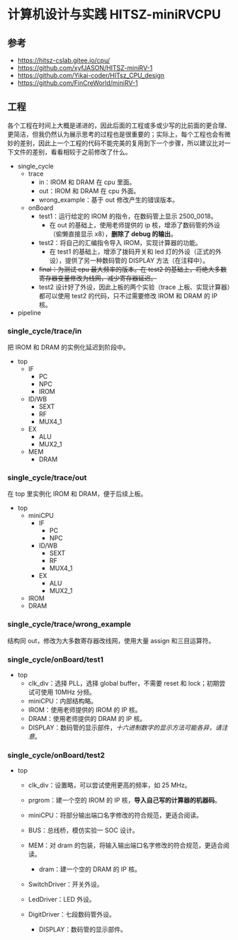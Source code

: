 # 计算机设计与实践 HITSZ-miniRVCPU

## 参考

- https://hitsz-cslab.gitee.io/cpu/
- https://github.com/xyfJASON/HITSZ-miniRV-1
- https://github.com/Yikai-coder/HITsz_CPU_design
- https://github.com/FinCreWorld/miniRV-1

## 工程

各个工程在时间上大概是递进的，因此后面的工程或多或少写的比前面的更合理、更简洁，但我仍然认为展示思考的过程也是很重要的；实际上，每个工程也会有微妙的差别，因此上一个工程的代码不能完美的复用到下一个步骤，所以建议比对一下文件的差别，看看相较于之前修改了什么。

- single_cycle
  - trace
    - in：IROM 和 DRAM 在 cpu 里面。
    - out：IROM 和 DRAM 在 cpu 外面。
    - wrong_example：基于 out 修改产生的错误版本。
  - onBoard
    - test1：运行给定的 IROM 的指令，在数码管上显示 2500_0018。
      - 在 out 的基础上，使用老师提供的 ip 核，增添了数码管的外设（偷懒直接显示 x8），**删除了 debug 的输出**。
    - test2：将自己的汇编指令导入 IROM，实现计算器的功能。
      - 在 test1 的基础上，增添了拨码开关和 led 灯的外设（正式的外设），提供了另一种数码管的 DISPLAY 方法（在注释中）。
    - ~~final：为测试 cpu 最大频率的版本。在 test2 的基础上，将绝大多数寄存器变量修改为线网，减少寄存器延迟。~~
    - test2 设计好了外设，因此上板的两个实验（trace 上板、实现计算器）都可以使用 test2 的代码，只不过需要修改 IROM 和 DRAM 的 IP 核。
- pipeline

### single_cycle/trace/in

把 IROM 和 DRAM 的实例化延迟到阶段中。

- top
  - IF
    - PC
    - NPC
    - IROM
  - ID/WB
    - SEXT
    - RF
    - MUX4_1
  - EX
    - ALU
    - MUX2_1
  - MEM
    - DRAM

### single_cycle/trace/out

在 top 里实例化 IROM 和 DRAM，便于后续上板。

- top
  - miniCPU
    - IF
      - PC
      - NPC
    - ID/WB
      - SEXT
      - RF
      - MUX4_1
    - EX
      - ALU
      - MUX2_1
  - IROM
  - DRAM

### single_cycle/trace/wrong_example

结构同 out，修改为大多数寄存器改线网，使用大量 assign 和三目运算符。

### single_cycle/onBoard/test1

- top
  - clk_div：选择 PLL，选择 global buffer，不需要 reset 和 lock；初期尝试可使用 10MHz 分频。
  - miniCPU：内部结构略。
  - IROM：使用老师提供的 IROM 的 IP 核。
  - DRAM：使用老师提供的 DRAM 的 IP 核。
  - DISPLAY：数码管的显示部件，*十六进制数字的显示方法可能各异，请注意*。

### single_cycle/onBoard/test2

- top

  - clk_div：设置略，可以尝试使用更高的频率，如 25 MHz。
  - prgrom：建一个空的 IROM 的 IP 核，**导入自己写的计算器的机器码**。
  - miniCPU：将部分输出端口名字修改的符合规范，更适合阅读。
  - BUS：总线桥，模仿实验一 SOC 设计。

  - MEM：对 dram 的包装，将输入输出端口名字修改的符合规范，更适合阅读。
    - dram：建一个空的 DRAM 的 IP 核。
  - SwitchDriver：开关外设。
  - LedDriver：LED 外设。
  - DigitDriver：七段数码管外设。
    - DISPLAY：数码管的显示部件。



